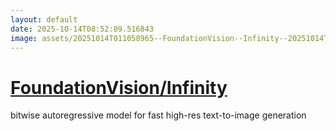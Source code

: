 ```yaml
---
layout: default
date: 2025-10-14T08:52:09.516843
image: assets/20251014T011058965--FoundationVision--Infinity--20251014T012053275--cropped.png
---
```


# [FoundationVision/Infinity](https://github.com/FoundationVision/Infinity)

bitwise autoregressive model for fast high-res text-to-image generation
